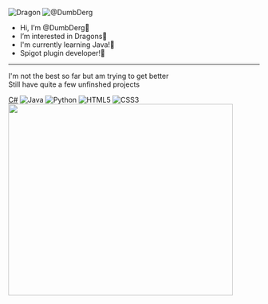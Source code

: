 ![Dragon](https://img.shields.io/badge/Dragon%20-8A2BE2) ![@DumbDerg](https://img.shields.io/badge/@DumbDerg%20-A384CF)
-  Hi, I’m @DumbDerg💜
-  I’m interested in Dragons💜
-  I'm currently learning Java!💜
-  Spigot plugin developer!💜
<hr>
I'm not the best so far but am trying to get better
<br>
Still have quite a few unfinshed projects

[C#](https://img.shields.io/badge/c%23-%23239120.svg?style=for-the-badge&logo=c-sharp&logoColor=white)
![Java](https://img.shields.io/badge/java-%23ED8B00.svg?style=for-the-badge&logo=openjdk&logoColor=white) ![Python](https://img.shields.io/badge/python-3670A0?style=for-the-badge&logo=python&logoColor=ffdd54) ![HTML5](https://img.shields.io/badge/html5-%23E34F26.svg?style=for-the-badge&logo=html5&logoColor=white) ![CSS3](https://img.shields.io/badge/css3-%231572B6.svg?style=for-the-badge&logo=css3&logoColor=white)
<br>
<img src="https://github.com/DumbDergMerciful/DumbDergMerciful/assets/94778270/e014f107-d7f0-413e-b280-e2cb565356a1" width="450" height="385">
